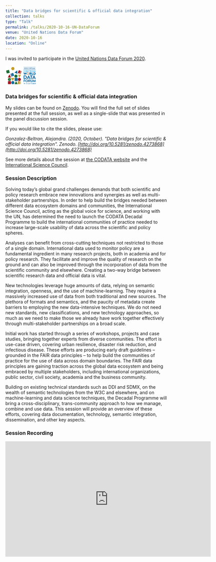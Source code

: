 ```yaml
---
title: "Data bridges for scientific & official data integration"
collection: talks
type: "Talk"
permalink: /talks/2020-10-16-UN-DataForum
venue: "United Nations Data Forum"
date: 2020-10-16
location: "Online"
---
```


I was invited to participate in the [United Nations Data Forum 2020](https://unstats.un.org/unsd/undataforum/virtual-2020/).

<a href="https://unstats.un.org/unsd/undataforum/virtual-2020/"><img src="../images/un-data-forum-2020.png" alt="UN Data Forum Session ‘Multi-Stakeholder Data Bridges-making data work for cross-domain grand challenges’" width="100"/></a>

### Data bridges for scientific & official data integration

My slides can be found on [Zenodo](http://doi.org/10.5281/zenodo.4273868). You will find the full set of slides presented at the full session, as well as a single-slide that was presented in the panel discussion session.

If you would like to cite the slides, please use:

*Gonzalez-Beltran, Alejandra. (2020, October). "Data bridges for scientific & official data integration". Zenodo. [http://doi.org/10.5281/zenodo.4273868](http://doi.org/10.5281/zenodo.4273868)*

See more details about the session at [the CODATA website](https://codata.org/multi-stakeholder-data-bridges-recording-of-our-live-discussion-relating-to-our-un-data-forum-session/) and the
[International Science Council](https://council.science/events/discussion-event-un-data-forum/).

### Session Description

Solving today’s global grand challenges demands that both scientific and policy research embrace new innovations and synergies as well as multi-stakeholder partnerships. In order to help build the bridges needed between different data ecosystem domains and communities, the International Science Council, acting as the global voice for science, and working with the UN, has determined the need to launch the CODATA Decadal Programme to build the international communities of practice needed to increase large-scale usability of data across the scientific and policy spheres.

Analyses can benefit from cross-cutting techniques not restricted to those of a single domain. International data used to monitor policy are a fundamental ingredient in many research projects, both in academia and for policy research. They facilitate and improve the quality of research on the ground and can also be improved through the incorporation of data from the scientific community and elsewhere. Creating a two-way bridge between scientific research data and official data is vital.

New technologies leverage huge amounts of data, relying on semantic integration, openness, and the use of machine-learning. They require a massively increased use of data from both traditional and new sources. The plethora of formats and semantics, and the paucity of metadata create barriers to employing the new data-intensive techniques. We do not need new standards, new classifications, and new technology approaches, so much as we need to make those we already have work together effectively through multi-stakeholder partnerships on a broad scale.

Initial work has started through a series of workshops, projects and case studies, bringing together experts from diverse communities. The effort is use-case driven, covering urban resilience, disaster risk reduction, and infectious disease. These efforts are producing early draft guidelines – grounded in the FAIR data principles – to help build the communities of practice for the use of data across domain boundaries. The FAIR data principles are gaining traction across the global data ecosystem and being embraced by multiple stakeholders, including international organizations, public sector, civil society, academia and the business community.

Building on existing technical standards such as DDI and SDMX, on the wealth of semantic technologies from the W3C and elsewhere, and on machine-learning and data science techniques, the Decadal Programme will bring a cross-disciplinary, trans-community approach to how we manage, combine and use data. This session will provide an overview of these efforts, covering data documentation, technology, semantic integration, dissemination, and other key aspects.

### Session Recording

<iframe loading="lazy" src="https://player.vimeo.com/video/469702557" width="640" height="360" frameborder="0" allowfullscreen="allowfullscreen"></iframe>